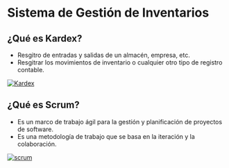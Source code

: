 # Sistema de Gestión de Inventarios

## ¿Qué es Kardex?

+ Resgitro de entradas y salidas de un almacén, empresa, etc.
+ Resgitrar los movimientos de inventario o cualquier otro tipo de registro contable.

[![Kardex](https://user-images.githubusercontent.com/115683237/222988316-436d1733-0886-4d1a-8573-ff4cdad74e91.png)](#)

## ¿Qué es Scrum?

+ Es un marco de trabajo ágil para la gestión y planificación de proyectos de software.
+ Es una metodología de trabajo que se basa en la iteración y la colaboración.

[![scrum](https://user-images.githubusercontent.com/115683237/222988309-badaa463-2a51-4b57-b962-cd3862a84922.png)](#)

